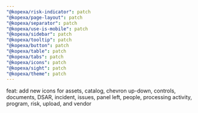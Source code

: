 ```yaml
---
"@kopexa/risk-indicator": patch
"@kopexa/page-layout": patch
"@kopexa/separator": patch
"@kopexa/use-is-mobile": patch
"@kopexa/sidebar": patch
"@kopexa/tooltip": patch
"@kopexa/button": patch
"@kopexa/table": patch
"@kopexa/tabs": patch
"@kopexa/icons": patch
"@kopexa/sight": patch
"@kopexa/theme": patch
---
```


feat: add new icons for assets, catalog, chevron up-down, controls, documents, DSAR, incident, issues, panel left, people, processing activity, program, risk, upload, and vendor
